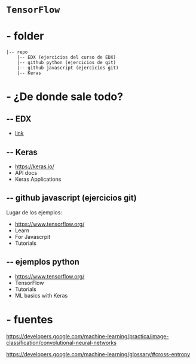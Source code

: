 
# `TensorFlow`
# - folder
```
|-- repo
    |-- EDX (ejercicios del curso de EDX)
    |-- github python (ejercicios de git)
    |-- github javascript (ejercicios git)
    |-- Keras
```
# - ¿De donde sale todo?
## -- EDX
- [link](https://keras.io/api/applications/)
## -- Keras
- https://keras.io/
- API docs
- Keras Applications
## -- github javascript (ejercicios git)
Lugar de los ejemplos:
- https://www.tensorflow.org/
- Learn
- For Javascrpit
- Tutorials
## -- ejemplos python
- https://www.tensorflow.org/
- TensorFlow
- Tutorials
- ML basics with Keras

# - fuentes
https://developers.google.com/machine-learning/practica/image-classification/convolutional-neural-networks

https://developers.google.com/machine-learning/glossary/#cross-entropy